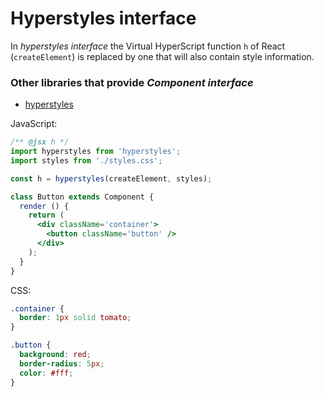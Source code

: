 # Hyperstyles interface

In *hyperstyles interface* the Virtual HyperScript function `h` of React (`createElement`) is
replaced by one that will also contain style information.

### Other libraries that provide *Component interface*

  - [hyperstyles][lib-hyperstyles]

[lib-hyperstyles]: https://github.com/colingourlay/hyperstyles

JavaScript:

```jsx
/** @jsx h */
import hyperstyles from 'hyperstyles';
import styles from './styles.css';

const h = hyperstyles(createElement, styles);

class Button extends Component {
  render () {
    return (
      <div className='container'>
        <button className='button' />
      </div>
    );
  }
}
```

CSS:

```css
.container {
  border: 1px solid tomato;
}

.button {
  background: red;
  border-radius: 5px;
  color: #fff;
}
```